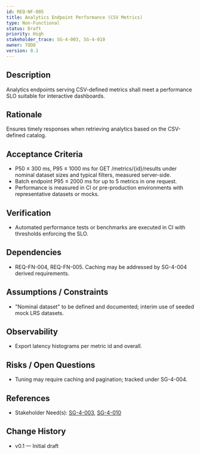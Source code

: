 ```yaml
---
id: REQ-NF-005
title: Analytics Endpoint Performance (CSV Metrics)
type: Non-Functional
status: Draft
priority: High
stakeholder_trace: SG-4-003, SG-4-010
owner: TODO
version: 0.1
---
```


## Description
Analytics endpoints serving CSV-defined metrics shall meet a performance SLO suitable for interactive dashboards.

## Rationale
Ensures timely responses when retrieving analytics based on the CSV-defined catalog.

## Acceptance Criteria
- P50 ≤ 300 ms, P95 ≤ 1000 ms for GET /metrics/{id}/results under nominal dataset sizes and typical filters, measured server-side.
- Batch endpoint P95 ≤ 2000 ms for up to 5 metrics in one request.
- Performance is measured in CI or pre-production environments with representative datasets or mocks.

## Verification
- Automated performance tests or benchmarks are executed in CI with thresholds enforcing the SLO.

## Dependencies
- REQ-FN-004, REQ-FN-005. Caching may be addressed by SG-4-004 derived requirements.

## Assumptions / Constraints
- "Nominal dataset" to be defined and documented; interim use of seeded mock LRS datasets.

## Observability
- Export latency histograms per metric id and overall.

## Risks / Open Questions
- Tuning may require caching and pagination; tracked under SG-4-004.

## References
- Stakeholder Need(s): [SG-4-003](../strs-needs/SG-4-003.md), [SG-4-010](../strs-needs/SG-4-010.md)

## Change History
- v0.1 — Initial draft

